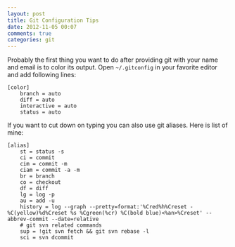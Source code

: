```yaml
---
layout: post
title: Git Configuration Tips
date: 2012-11-05 00:07
comments: true
categories: git
---
```


Probably the first thing you want to do after providing git with your name and email is to color its output. Open `~/.gitconfig` in your favorite editor and add following lines:

```
[color]
	branch = auto
	diff = auto
	interactive = auto
	status = auto
```

If you want to cut down on typing you can also use git aliases. Here is list of mine:

```
[alias]
	st = status -s
	ci = commit
	cim = commit -m
	ciam = commit -a -m
	br = branch
	co = checkout
	df = diff
	lg = log -p
	au = add -u
	history = log --graph --pretty=format:'%Cred%h%Creset -%C(yellow)%d%Creset %s %Cgreen(%cr) %C(bold blue)<%an>%Creset' --abbrev-commit --date=relative
	# git svn related commands
	sup = !git svn fetch && git svn rebase -l
	sci = svn dcommit
```

